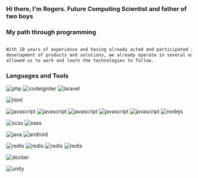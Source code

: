 ### Hi there, I'm Rogers. Future Computing Scientist and father of two boys


### My path through programming

```html

With 10 years of experience and having already acted and participated in 
development of products and solutions, we already operate in several existing segments, 
allowed us to work and learn the technologies to follow.

```

### Languages and Tools

![php](https://img.shields.io/badge/PHP-2009-3598db?style=flat-square&logo=php)
![codeigniter](https://img.shields.io/badge/Codeigniter-2011-blue?style=flat-square&logo=codeigniter)
![laravel](https://img.shields.io/badge/Laravel-2014-blue?style=flat-square&logo=laravel)

![html](https://img.shields.io/badge/HTML-2007-3598db?style=flat-square&logo=html5)

![javascript](https://img.shields.io/badge/Javascript-2009-3598db?style=flat-square&logo=javascript)
![javascript](https://img.shields.io/badge/Angular-2015-4db4f9?style=flat-square&logo=angular)
![javascript](https://img.shields.io/badge/JQuery-2011-4db4f9?style=flat-square&logo=jquery)
![javascript](https://img.shields.io/badge/React-2018-4db4f9?style=flat-square&logo=react)
![javascript](https://img.shields.io/badge/React--Native-2018-4db4f9?style=flat-square&logo=react)
![nodejs](https://img.shields.io/badge/NodeJS-2018-3598db?style=flat-square&logo=nodejs)


![scss](https://img.shields.io/badge/CSS-2007-3598db?style=flat-square&logo=css)
![sass](https://img.shields.io/badge/SaSS-2017-c350f4?style=flat-square&logo=sass)

![java](https://img.shields.io/badge/java-2009-3598db?style=flat-square&logo=java)
![android](https://img.shields.io/badge/android-2012-3598db?style=flat-square&logo=android)

![redis](https://img.shields.io/badge/redis-2016-d82c20?style=flat-square&logo=redis)
![redis](https://img.shields.io/badge/mysql-2008-d82c20?style=flat-square&logo=mysql)
![redis](https://img.shields.io/badge/elasticsearch-2019-20d62c?style=flat-square&logo=elastic)
![redis](https://img.shields.io/badge/mongo-2016-27bc51?style=flat-square&logo=mongodb)

![docker](https://img.shields.io/badge/docker-2016-3598db?style=flat-square&logo=docker)

![unity](https://img.shields.io/badge/Unity-2020-c350f4?style=flat-square&logo=unity)
